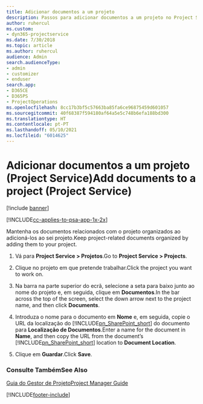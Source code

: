 ```yaml
---
title: Adicionar documentos a um projeto
description: Passos para adicionar documentos a um projeto no Project Service
author: ruhercul
ms.custom:
- dyn365-projectservice
ms.date: 7/30/2018
ms.topic: article
ms.author: ruhercul
audience: Admin
search.audienceType:
- admin
- customizer
- enduser
search.app:
- D365CE
- D365PS
- ProjectOperations
ms.openlocfilehash: 8cc17b3bf5c57663ba85fa6ce96875459d601057
ms.sourcegitcommit: 40f68387f594180af64a5e5c748b6efa188bd300
ms.translationtype: HT
ms.contentlocale: pt-PT
ms.lasthandoff: 05/10/2021
ms.locfileid: "6014625"
---
```

# <a name="add-documents-to-a-project-project-service"></a><span data-ttu-id="d7956-103">Adicionar documentos a um projeto (Project Service)</span><span class="sxs-lookup"><span data-stu-id="d7956-103">Add documents to a project (Project Service)</span></span>

[!include [banner](../includes/psa-now-project-operations.md)]

[!INCLUDE[cc-applies-to-psa-app-1x-2x](../includes/cc-applies-to-psa-app-1x-2x.md)]

<span data-ttu-id="d7956-104">Mantenha os documentos relacionados com o projeto organizados ao adicioná-los ao sei projeto.</span><span class="sxs-lookup"><span data-stu-id="d7956-104">Keep project-related documents organized by adding them to your project.</span></span>  
  
1. <span data-ttu-id="d7956-105">Vá para **Project Service > Projetos**.</span><span class="sxs-lookup"><span data-stu-id="d7956-105">Go to **Project Service > Projects**.</span></span>  
  
2. <span data-ttu-id="d7956-106">Clique no projeto em que pretende trabalhar.</span><span class="sxs-lookup"><span data-stu-id="d7956-106">Click the project you want to work on.</span></span>  
  
3. <span data-ttu-id="d7956-107">Na barra na parte superior do ecrã, selecione a seta para baixo junto ao nome do projeto e, em seguida, clique em **Documentos**.</span><span class="sxs-lookup"><span data-stu-id="d7956-107">In the bar across the top of the screen, select the down arrow next to the project name, and then click **Documents**.</span></span>  
  
4. <span data-ttu-id="d7956-108">Introduza o nome para o documento em **Nome** e, em seguida, copie o URL da localização do [!INCLUDE[pn_SharePoint_short](../includes/pn-sharepoint-short.md)] do documento para **Localização de Documentos**.</span><span class="sxs-lookup"><span data-stu-id="d7956-108">Enter a name for the document in **Name**,  and then copy the URL from the document’s [!INCLUDE[pn_SharePoint_short](../includes/pn-sharepoint-short.md)] location to **Document Location**.</span></span>  
  
5. <span data-ttu-id="d7956-109">Clique em **Guardar**.</span><span class="sxs-lookup"><span data-stu-id="d7956-109">Click **Save**.</span></span>  
  
### <a name="see-also"></a><span data-ttu-id="d7956-110">Consulte Também</span><span class="sxs-lookup"><span data-stu-id="d7956-110">See Also</span></span>  
 [<span data-ttu-id="d7956-111">Guia do Gestor de Projeto</span><span class="sxs-lookup"><span data-stu-id="d7956-111">Project Manager Guide</span></span>](../psa/project-manager-guide.md)


[!INCLUDE[footer-include](../includes/footer-banner.md)]